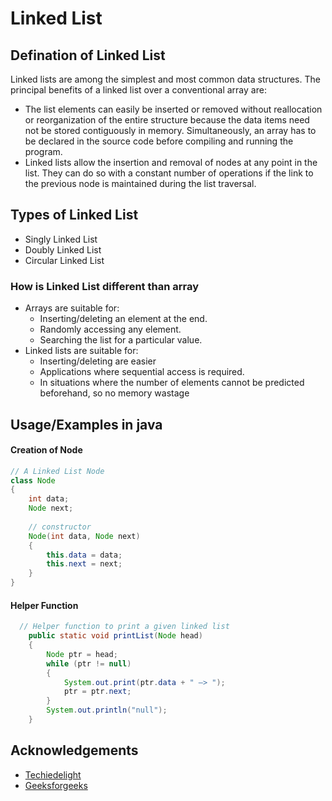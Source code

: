 
# Linked List
## Defination of Linked List
Linked lists are among the simplest and most common data structures. The principal benefits of a linked list over a conventional array are:

* The list elements can easily be inserted or removed without reallocation or reorganization of the entire structure because the data items need not be stored contiguously in memory. Simultaneously, an array has to be declared in the source code before compiling and running the program.
* Linked lists allow the insertion and removal of nodes at any point in the list. They can do so with a constant number of operations if the link to the previous node is maintained during the list traversal.

## Types of Linked List

* Singly Linked List 
* Doubly Linked List
* Circular Linked List

### How is Linked List different than array
* Arrays are suitable for:
   * Inserting/deleting an element at the end.
   * Randomly accessing any element.
   * Searching the list for a particular value.
* Linked lists are suitable for:
   * Inserting/deleting are easier  
   * Applications where sequential access is required.
   * In situations where the number of elements cannot be predicted beforehand, so no memory wastage

## Usage/Examples in java

#### Creation of Node

```java
// A Linked List Node
class Node
{
    int data;
    Node next;
 
    // constructor
    Node(int data, Node next)
    {
        this.data = data;
        this.next = next;
    }
}
```
#### Helper Function

```java
  // Helper function to print a given linked list
    public static void printList(Node head)
    {
        Node ptr = head;
        while (ptr != null)
        {
            System.out.print(ptr.data + " —> ");
            ptr = ptr.next;
        }
        System.out.println("null");
    }
```

## Acknowledgements

 - [Techiedelight](https://www.techiedelight.com/linked-list-implementation-java/)
 - [Geeksforgeeks](https://www.geeksforgeeks.org/data-structures/linked-list/)


